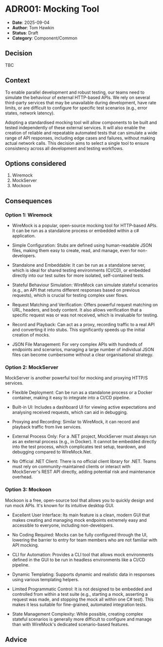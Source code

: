 # ADR001: Mocking Tool

- **Date**: 2025-09-04
- **Author**: Tom Hawkin
- **Status**: Draft
- **Category**: Component/Common

## Decision

TBC

## Context

To enable parallel development and robust testing, our teams need to simulate the behaviour of external HTTP-based APIs. We rely on several third-party services that may be unavailable during development, have rate limits, or are difficult to configure for specific test scenarios (e.g., error states, network latency).

Adopting a standardised mocking tool will allow components to be built and tested independently of these external services. It will also enable the creation of reliable and repeatable automated tests that can simulate a wide range of API responses, including edge cases and failures, without making actual network calls. This decision aims to select a single tool to ensure consistency across all development and testing workflows.

## Options considered

1. Wiremock
2. MockServer
3. Mockoon

## Consequences

### Option 1: Wiremock

- WireMock is a popular, open-source mocking tool for HTTP-based APIs. It can be run as a standalone process or embedded within a c# application.

- Simple Configuration: Stubs are defined using human-readable JSON files, making them easy to create, read, and manage, even for non-developers.

- Standalone and Embeddable: It can be run as a standalone server, which is ideal for shared testing environments (CI/CD), or embedded directly into our test suites for more isolated, self-contained tests.

- Stateful Behaviour Simulation: WireMock can simulate stateful scenarios (e.g., an API that returns different responses based on previous requests), which is crucial for testing complex user flows.

- Request Matching and Verification: Offers powerful request matching on URL, headers, and body content. It also allows verification that a specific request was or was not received, which is invaluable for testing.

- Record and Playback: Can act as a proxy, recording traffic to a real API and converting it into stubs. This significantly speeds up the initial creation of mocks.

- JSON File Management: For very complex APIs with hundreds of endpoints and scenarios, managing a large number of individual JSON files can become cumbersome without a clear organisational strategy.

### Option 2: MockServer

MockServer is another powerful tool for mocking and proxying HTTP/S services.

- Flexible Deployment: Can be run as a standalone process or a Docker container, making it easy to integrate into a CI/CD pipeline.

- Built-in UI: Includes a dashboard UI for viewing active expectations and analysing received requests, which can aid in debugging.

- Proxying and Recording: Similar to WireMock, it can record and playback traffic from live services.

- External Process Only: For a .NET project, MockServer must always run as an external process (e.g., in Docker). It cannot be embedded directly into the test process, which complicates test setup, teardown, and debugging compared to WireMock.Net.

- No Official .NET Client: There is no official client library for .NET. Teams must rely on community-maintained clients or interact with MockServer's REST API directly, adding potential risk and maintenance overhead.

### Option 3: Mockoon

Mockoon is a free, open-source tool that allows you to quickly design and run mock APIs. It's known for its intuitive desktop GUI.

- Excellent User Interface: Its main feature is a clean, modern GUI that makes creating and managing mock endpoints extremely easy and accessible to everyone, including non-developers.

- No Coding Required: Mocks can be fully configured through the UI, lowering the barrier to entry for team members who are not familiar with API mocking.

- CLI for Automation: Provides a CLI tool that allows mock environments defined in the GUI to be run in headless environments like a CI/CD pipeline.

- Dynamic Templating: Supports dynamic and realistic data in responses using various templating helpers.

- Limited Programmatic Control: It is not designed to be embedded and controlled from within a test suite (e.g., starting a mock, asserting a request was made, and stopping the mock all within one C# test). This makes it less suitable for fine-grained, automated integration tests.

- State Management Complexity: While possible, creating complex stateful scenarios is generally more difficult to configure and manage than with WireMock's dedicated scenario-based features.

## Advice
